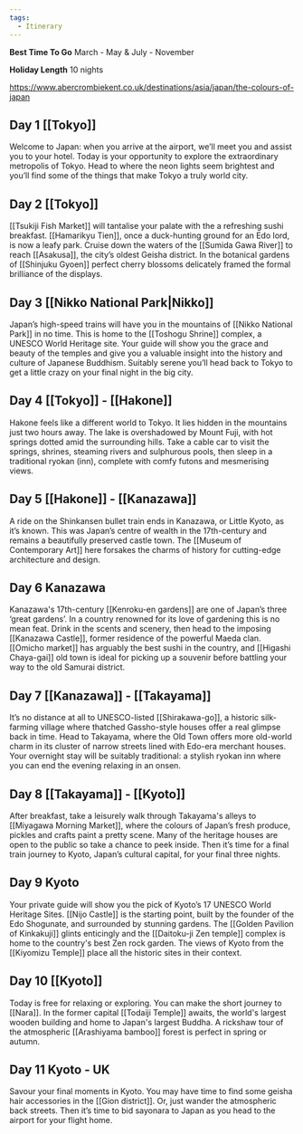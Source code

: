 ```yaml
---
tags:
  - Itinerary
---
```


**Best Time To Go**
March - May & July - November

**Holiday Length**
10 nights

<https://www.abercrombiekent.co.uk/destinations/asia/japan/the-colours-of-japan>

## Day 1 [[Tokyo]]

Welcome to Japan: when you arrive at the airport, we’ll meet you and assist you to your hotel. Today is your opportunity to explore the extraordinary metropolis of Tokyo. Head to where the neon lights seem brightest and you’ll find some of the things that make Tokyo a truly world city.

## Day 2 [[Tokyo]]

[[Tsukiji Fish Market]] will tantalise your palate with the a refreshing sushi breakfast. [[Hamarikyu Tien]], once a duck-hunting ground for an Edo lord, is now a leafy park. Cruise down the waters of the [[Sumida Gawa River]] to reach [[Asakusa]], the city’s oldest Geisha district. In the botanical gardens of [[Shinjuku Gyoen]] perfect cherry blossoms delicately framed the formal brilliance of the displays.

## Day 3 [[Nikko National Park|Nikko]]

Japan’s high-speed trains will have you in the mountains of [[Nikko National Park]] in no time. This is home to the [[Toshogu Shrine]] complex, a UNESCO World Heritage site. Your guide will show you the grace and beauty of the temples and give you a valuable insight into the history and culture of Japanese Buddhism. Suitably serene you’ll head back to Tokyo to get a little crazy on your final night in the big city.

## Day 4 [[Tokyo]] - [[Hakone]]

Hakone feels like a different world to Tokyo. It lies hidden in the mountains just two hours away. The lake is overshadowed by Mount Fuji, with hot springs dotted amid the surrounding hills. Take a cable car to visit the springs, shrines, steaming rivers and sulphurous pools, then sleep in a traditional ryokan (inn), complete with comfy futons and mesmerising views.

## Day 5 [[Hakone]] - [[Kanazawa]]

A ride on the Shinkansen bullet train ends in Kanazawa, or Little Kyoto, as it’s known. This was Japan’s centre of wealth in the 17th-century and remains a beautifully preserved castle town. The [[Museum of Contemporary Art]] here forsakes the charms of history for cutting-edge architecture and design.

## Day 6 Kanazawa

Kanazawa's 17th-century [[Kenroku-en gardens]] are one of Japan’s three ‘great gardens’. In a country renowned for its love of gardening this is no mean feat. Drink in the scents and scenery, then head to the imposing [[Kanazawa Castle]], former residence of the powerful Maeda clan. [[Omicho market]] has arguably the best sushi in the country, and [[Higashi Chaya-gai]] old town is ideal for picking up a souvenir before battling your way to the old Samurai district.

## Day 7 [[Kanazawa]] - [[Takayama]]

It’s no distance at all to UNESCO-listed [[Shirakawa-go]], a historic silk-farming village where thatched Gassho-style houses offer a real glimpse back in time. Head to Takayama, where the Old Town offers more old-world charm in its cluster of narrow streets lined with Edo-era merchant houses. Your overnight stay will be suitably traditional: a stylish ryokan inn where you can end the evening relaxing in an onsen.

## Day 8 [[Takayama]] - [[Kyoto]]

After breakfast, take a leisurely walk through Takayama's alleys to [[Miyagawa Morning Market]], where the colours of Japan’s fresh produce, pickles and crafts paint a pretty scene. Many of the heritage houses are open to the public so take a chance to peek inside. Then it’s time for a final train journey to Kyoto, Japan’s cultural capital, for your final three nights.

## Day 9 Kyoto

Your private guide will show you the pick of Kyoto’s 17 UNESCO World Heritage Sites. [[Nijo Castle]] is the starting point, built by the founder of the Edo Shogunate, and surrounded by stunning gardens. The [[Golden Pavilion of Kinkakuji]] glints enticingly and the [[Daitoku-ji Zen temple]] complex is home to the country's best Zen rock garden. The views of Kyoto from the [[Kiyomizu Temple]] place all the historic sites in their context.

## Day 10 [[Kyoto]]

Today is free for relaxing or exploring. You can make the short journey to [[Nara]]. In the former capital [[Todaiji Temple]] awaits, the world's largest wooden building and home to Japan's largest Buddha. A rickshaw tour of the atmospheric [[Arashiyama bamboo]] forest is perfect in spring or autumn.

## Day 11 Kyoto - UK

Savour your final moments in Kyoto. You may have time to find some geisha hair accessories in the [[Gion district]]. Or, just wander the atmospheric back streets. Then it’s time to bid sayonara to Japan as you head to the airport for your flight home.
